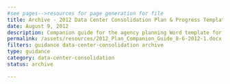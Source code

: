 ```yaml
---
#see pages-->resources for page generation for file
title: Archive - 2012 Data Center Consolidation Plan & Progress Template Companion Guide
date: August 9, 2012
description: Companion guide for the agency planning Word template for data center consolidation.
permalink: /assets/resources/2012_Plan_Companion_Guide_8-6-2012-1.docx
filters: guidance data-center-consolidation archive
type: guidance
category: data-center-consolidation
status: archive

---
```

